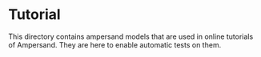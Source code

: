 # Tutorial

This directory contains ampersand models that are used in online tutorials of Ampersand. They are here to enable automatic tests on them. 
